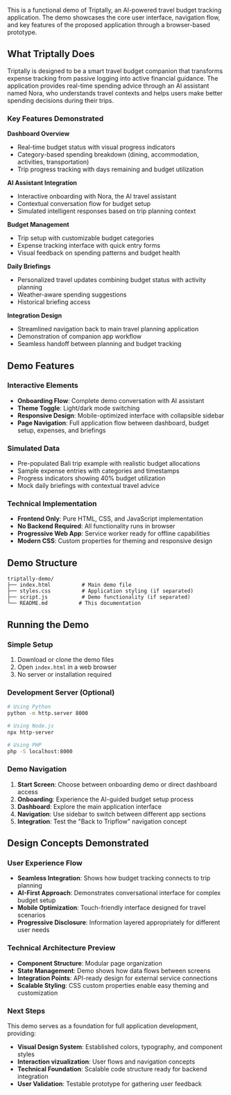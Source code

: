 
This is a functional demo of Triptally, an AI-powered travel budget tracking application. The demo showcases the core user interface, navigation flow, and key features of the proposed application through a browser-based prototype.

## What Triptally Does

Triptally is designed to be a smart travel budget companion that transforms expense tracking from passive logging into active financial guidance. The application provides real-time spending advice through an AI assistant named Nora, who understands travel contexts and helps users make better spending decisions during their trips.

### Key Features Demonstrated

**Dashboard Overview**
- Real-time budget status with visual progress indicators
- Category-based spending breakdown (dining, accommodation, activities, transportation)
- Trip progress tracking with days remaining and budget utilization

**AI Assistant Integration**
- Interactive onboarding with Nora, the AI travel assistant
- Contextual conversation flow for budget setup
- Simulated intelligent responses based on trip planning context

**Budget Management**
- Trip setup with customizable budget categories
- Expense tracking interface with quick entry forms
- Visual feedback on spending patterns and budget health

**Daily Briefings**
- Personalized travel updates combining budget status with activity planning
- Weather-aware spending suggestions
- Historical briefing access

**Integration Design**
- Streamlined navigation back to main travel planning application
- Demonstration of companion app workflow
- Seamless handoff between planning and budget tracking

## Demo Features

### Interactive Elements
- **Onboarding Flow**: Complete demo conversation with AI assistant
- **Theme Toggle**: Light/dark mode switching
- **Responsive Design**: Mobile-optimized interface with collapsible sidebar
- **Page Navigation**: Full application flow between dashboard, budget setup, expenses, and briefings

### Simulated Data
- Pre-populated Bali trip example with realistic budget allocations
- Sample expense entries with categories and timestamps
- Progress indicators showing 40% budget utilization
- Mock daily briefings with contextual travel advice

### Technical Implementation
- **Frontend Only**: Pure HTML, CSS, and JavaScript implementation
- **No Backend Required**: All functionality runs in browser
- **Progressive Web App**: Service worker ready for offline capabilities
- **Modern CSS**: Custom properties for theming and responsive design

## Demo Structure

```
triptally-demo/
├── index.html          # Main demo file
├── styles.css          # Application styling (if separated)
├── script.js           # Demo functionality (if separated)
└── README.md          # This documentation
```

## Running the Demo

### Simple Setup
1. Download or clone the demo files
2. Open `index.html` in a web browser
3. No server or installation required

### Development Server (Optional)
```bash
# Using Python
python -m http.server 8000

# Using Node.js
npx http-server

# Using PHP
php -S localhost:8000
```

### Demo Navigation
1. **Start Screen**: Choose between onboarding demo or direct dashboard access
2. **Onboarding**: Experience the AI-guided budget setup process
3. **Dashboard**: Explore the main application interface
4. **Navigation**: Use sidebar to switch between different app sections
5. **Integration**: Test the "Back to Tripflow" navigation concept

## Design Concepts Demonstrated

### User Experience Flow
- **Seamless Integration**: Shows how budget tracking connects to trip planning
- **AI-First Approach**: Demonstrates conversational interface for complex budget setup
- **Mobile Optimization**: Touch-friendly interface designed for travel scenarios
- **Progressive Disclosure**: Information layered appropriately for different user needs

### Technical Architecture Preview
- **Component Structure**: Modular page organization
- **State Management**: Demo shows how data flows between screens
- **Integration Points**: API-ready design for external service connections
- **Scalable Styling**: CSS custom properties enable easy theming and customization


### Next Steps
This demo serves as a foundation for full application development, providing:
- **Visual Design System**: Established colors, typography, and component styles
- **Interaction vizualization**: User flows and navigation concepts
- **Technical Foundation**: Scalable code structure ready for backend integration
- **User Validation**: Testable prototype for gathering user feedback
